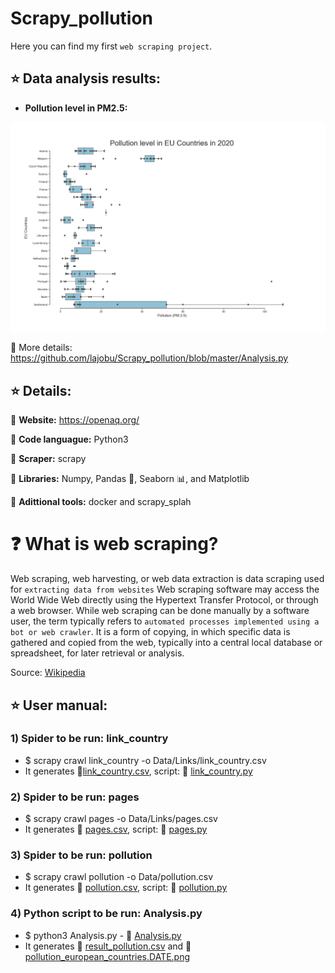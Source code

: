 # Scrapy_pollution

Here you can find my first `web scraping project`.

## :star: Data analysis results:

* **Pollution level in PM2.5:**

![alt text](https://github.com/lajobu/Scrapy_pollution/blob/master/pollution_european_countries.2020-04-25%2012.15.png)

:round_pushpin: More details: https://github.com/lajobu/Scrapy_pollution/blob/master/Analysis.py

## :star: Details:

:round_pushpin: **Website:** https://openaq.org/

:round_pushpin: **Code languague:** Python3

:round_pushpin: **Scraper:** scrapy

:round_pushpin: **Libraries:** Numpy, Pandas  :panda_face:, Seaborn  :bar_chart:, and Matplotlib

:round_pushpin: **Adittional tools:** docker and scrapy_splah

#  :question: What is web scraping?

Web scraping, web harvesting, or web data extraction is data scraping used for `extracting data from websites` Web scraping software may access the World Wide Web directly using the Hypertext Transfer Protocol, or through a web browser. While web scraping can be done manually by a software user, the term typically refers to `automated processes implemented using a bot or web crawler`. It is a form of copying, in which specific data is gathered and copied from the web, typically into a central local database or spreadsheet, for later retrieval or analysis. 

Source: [Wikipedia](https://en.wikipedia.org/wiki/Web_scraping)

## :star: User manual:

### 1) Spider to be run: link_country
* $ scrapy crawl link_country -o Data/Links/link_country.csv
* It generates :round_pushpin:[link_country.csv](https://github.com/lajobu/Scrapy_pollution/blob/master/WS_project/Data/Links/link_country.csv), script: :round_pushpin: [link_country.py](https://github.com/lajobu/Scrapy_pollution/blob/master/WS_project/WS_project/spiders/link_country.py)

### 2) Spider to be run: pages
* $ scrapy crawl pages -o Data/Links/pages.csv
* It generates :round_pushpin: [pages.csv](https://github.com/lajobu/Scrapy_pollution/blob/master/WS_project/Data/Links/pages.csv), script: :round_pushpin: [pages.py](https://github.com/lajobu/Scrapy_pollution/blob/master/WS_project/WS_project/spiders/pages.py)

### 3) Spider to be run: pollution
* $ scrapy crawl pollution -o Data/pollution.csv
* It generates :round_pushpin: [pollution.csv](https://github.com/lajobu/Scrapy_pollution/blob/master/WS_project/Data/pollution.csv), script: :round_pushpin: [pollution.py](https://github.com/lajobu/Scrapy_pollution/blob/master/WS_project/WS_project/spiders/pollution.py)

### 4) Python script to be run: Analysis.py
* $ python3 Analysis.py - :round_pushpin: [Analysis.py](https://github.com/lajobu/Scrapy_pollution/blob/master/Analysis.py)
* It generates :round_pushpin: [result_pollution.csv](https://github.com/lajobu/Scrapy_pollution/blob/master/result_pollution.csv) and :round_pushpin: [pollution_european_countries.DATE.png](https://github.com/lajobu/Scrapy_pollution/blob/master/pollution_european_countries.2020-04-25%2012.15.png)
